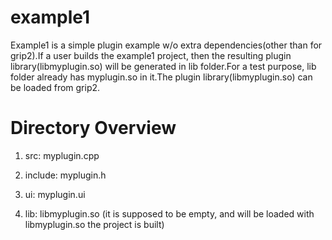 example1
========

 Example1 is a simple plugin example w/o extra dependencies(other than for grip2).If a user builds the example1 project, then the resulting plugin library(libmyplugin.so) will be generated in lib folder.For a test purpose, lib folder already has myplugin.so in it.The plugin library(libmyplugin.so) can be loaded from grip2.


Directory Overview
==================

 1. src: myplugin.cpp
 
 2. include: myplugin.h
 
 3. ui: myplugin.ui
 
 4. lib: libmyplugin.so (it is supposed to be empty, and will be loaded with libmyplugin.so the project is built)
